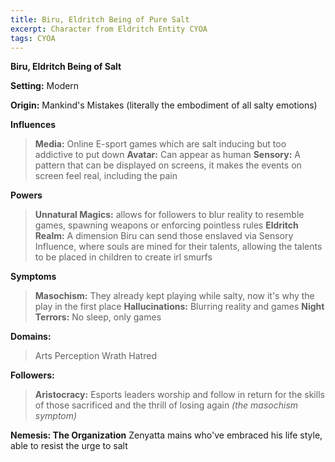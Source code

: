 ```yaml
---
title: Biru, Eldritch Being of Pure Salt
excerpt: Character from Eldritch Entity CYOA
tags: CYOA
---
```


**Biru, Eldritch Being of Salt**

**Setting:** Modern 

**Origin:** Mankind's Mistakes (literally the embodiment of all salty emotions)

 **Influences**
> **Media:** Online E-sport games which are salt inducing but too addictive to put down
> **Avatar:** Can appear as human
> **Sensory:** A pattern that can be displayed on screens, it makes the events on screen feel real, including the pain

**Powers**
> **Unnatural Magics:** allows for followers to blur reality to resemble games, spawning weapons or enforcing pointless rules
> **Eldritch Realm:** A dimension Biru can send those enslaved via Sensory Influence, where souls are mined for their talents, allowing the talents to be placed in children to create irl smurfs

**Symptoms**
> **Masochism:** They already kept playing while salty, now it's why the play in the first place
> **Hallucinations:** Blurring reality and games
> **Night Terrors:** No sleep, only games

**Domains:**
> Arts
> Perception
> Wrath
> Hatred

**Followers:**
> **Aristocracy:** Esports leaders worship and follow in return for the skills of those sacrificed and the thrill of losing again *(the masochism symptom)*

**Nemesis: The Organization** Zenyatta mains who've embraced his life style, able to resist the urge to salt